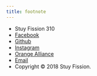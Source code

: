 ```yaml
---
title: footnote
---
```


* Stuy Fission 310
* <a target="_blank" href="http://facebook.com/stuyfission">Facebook</a> 
* <a target="_blank" href="https://github.com/fission310">Github</a> 
* <a target="_blank" href="https://instagram.com/stuyfission">Instagram</a>
* <a target="_blank" href="https://theorangealliance.org/teams/310">Orange Alliance</a>
* [Email](mailto:stuyfission@gmail.com/)
* Copyright © 2018 Stuy Fission.
